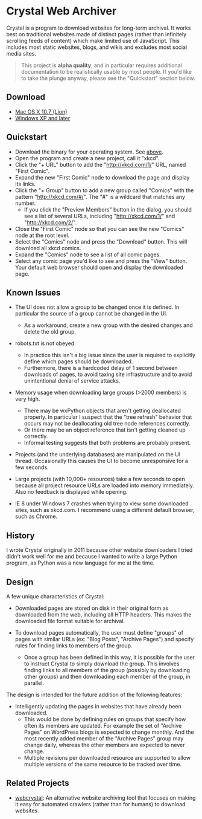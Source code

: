 Crystal Web Archiver
====================

Crystal is a program to download websites for long-term archival. It works best
on traditional websites made of distinct pages (rather than infinitely scrolling
feeds of content) which make limited use of JavaScript. This includes most
static websites, blogs, and wikis and excludes most social media sites.

> This project is **alpha quality**, and in particular requires additional
> documentation to be realistically usable by most people. If you'd like to
> take the plunge anyway, please see the "Quickstart" section below.


Download
--------
* [Mac OS X 10.7 (Lion)](https://github.com/downloads/davidfstr/Crystal-Web-Archiver/crystal-mac-1.0.dmg)
* [Windows XP and later](https://github.com/downloads/davidfstr/Crystal-Web-Archiver/crystal-win-1.0.exe)


Quickstart
----------

* Download the binary for your operating system. See [above](#download).
* Open the program and create a new project, call it "xkcd".
* Click the "+ URL" button to add the "http://xkcd.com/1/" URL, named "First Comic".
* Expand the new "First Comic" node to download the page and display its links.
* Click the "+ Group" button to add a new group called "Comics" with the pattern
  "http://xkcd.com/#/". The "#" is a wildcard that matches any number.
    * If you click the "Preview Members" button in the dialog, you should see a list of
      several URLs, including "http://xkcd.com/1/" and "http://xkcd.com/2/".
* Close the "First Comic" node so that you can see the new "Comics" node at the root level.
* Select the "Comics" node and press the "Download" button.
  This will download all xkcd comics.
* Expand the "Comics" node to see a list of all comic pages.
* Select any comic page you'd like to see and press the "View" button.
  Your default web browser should open and display the downloaded page.


Known Issues
------------

* The UI does not allow a group to be changed once it is defined. In particular
  the source of a group cannot be changed in the UI.
    * As a workaround, create a new group with the desired changes and delete the old group.

* robots.txt is not obeyed.
    * In practice this isn't a big issue since the user is required to explicitly define
      which pages should be downloaded.
    * Furthermore, there is a hardcoded delay of 1 second between downloads of pages,
      to avoid taxing site infrastructure and to avoid unintentional denial of service
      attacks.

* Memory usage when downloading large groups (>2000 members) is very high.
    * There may be wxPython objects that aren't getting deallocated properly.
      In particular I suspect that the "tree refresh" behavior that occurs
      may not be deallocating old tree node references correctly.
    * Or there may be an object reference that isn't getting cleaned up correctly.
    * Informal testing suggests that both problems are probably present.

* Projects (and the underlying databases) are manipulated on the UI thread.
  Occasionally this causes the UI to become unresponsive for a few seconds.

* Large projects (with 10,000+ resources) take a few seconds to open
  because all project resource URLs are loaded into memory immediately.
  Also no feedback is displayed while opening.

* IE 8 under Windows 7 crashes when trying to view some downloaded sites, such as
  xkcd.com. I recommend using a different default browser, such as Chrome.


History
-------

I wrote Crystal originally in 2011 because other website downloaders
I tried didn't work well for me and because I wanted to write a large
Python program, as Python was a new language for me at the time.


Design
------

A few unique characteristics of Crystal:

* Downloaded pages are stored on disk in their original form as downloaded from the web,
  including all HTTP headers. This makes the downloaded file format suitable for archival.

* To download pages automatically, the user must define "groups" of pages with similar
  URLs (ex: "Blog Posts", "Archive Pages") and specify rules for finding links to members
  of the group.
    * Once a group has been defined in this way, it is possible for the user to
      instruct Crystal to simply download the group. This involves finding links to all
      members of the group (possibly by downloading other groups) and then downloading
      each member of the group, in parallel.

The design is intended for the future addition of the following features:

* Intelligently updating the pages in websites that have already been downloaded.
    * This would be done by defining rules on groups that specify how often its members
      are updated. For example the set of "Archive Pages" on WordPress blogs is expected
      to change monthly. And the most recently added member of the "Archive Pages" group
      may change daily, whereas the other members are expected to never change.
    * Multiple revisions per downloaded resource are supported to allow multiple
      versions of the same resource to be tracked over time.


Related Projects
----------------

* [webcrystal]: An alternative website archiving tool that focuses on making it
  easy for automated crawlers (rather than for humans) to download websites.

[webcrystal]: http://dafoster.net/projects/webcrystal/
